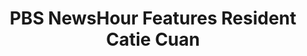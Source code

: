 ---
title : "PBS NewsHour Features Resident Catie Cuan"
link  : /blog/concat-tool-feature-pbs/
feature-position : 3
---